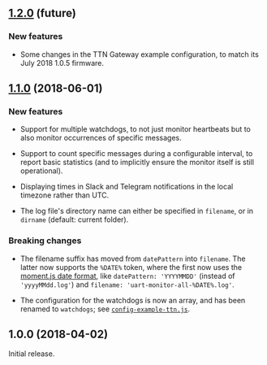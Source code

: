 ## [1.2.0](https://github.com/avbentem/raspi-uart-monitor/compare/v1.1.0...master) (future)

### New features

- Some changes in the TTN Gateway example configuration, to match its July 2018 1.0.5 firmware.


## [1.1.0](https://github.com/avbentem/raspi-uart-monitor/compare/v1.0.0...v1.1.0) (2018-06-01)

### New features

- Support for multiple watchdogs, to not just monitor heartbeats but to also monitor occurrences of specific messages.

- Support to count specific messages during a configurable interval, to report basic statistics (and to implicitly
  ensure the monitor itself is still operational).

- Displaying times in Slack and Telegram notifications in the local timezone rather than UTC.

- The log file's directory name can either be specified in `filename`, or in `dirname` (default: current folder).

### Breaking changes

- The filename suffix has moved from `datePattern` into `filename`. The latter now supports the `%DATE%` token, where
  the first now uses the [moment.js date format](http://momentjs.com/docs/#/displaying/format/), like
  `datePattern: 'YYYYMMDD'` (instead of `'yyyyMMdd.log'`) and `filename: 'uart-monitor-all-%DATE%.log'`.

- The configuration for the watchdogs is now an array, and has been renamed to `watchdogs`; see
  [`config-example-ttn.js`](./config-example-ttn.js).


## 1.0.0 (2018-04-02)

Initial release.
